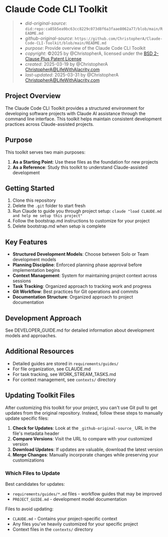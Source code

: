 # Claude Code CLI Toolkit

> - _did-original-source_: `did:repo:ca85b5ea9bc63cc8229c073d8f6a3faae8062a77/blob/main/README.md`
> - _github-original-source_: `https://github.com/ChristopherA/Claude-Code-CLI-Toolkit/blob/main/README.md`
> - _purpose_: Provide overview of the Claude Code CLI Toolkit
> - _copyright_: ©2025 by @ChristopherA, licensed under the [BSD 2-Clause Plus Patent License](https://spdx.org/licenses/BSD-2-Clause-Patent.html)
> - _created_: 2025-03-19 by @ChristopherA <ChristopherA@LifeWithAlacrity.com>
> - _last-updated_: 2025-03-31 by @ChristopherA <ChristopherA@LifeWithAlacrity.com>

## Project Overview

The Claude Code CLI Toolkit provides a structured environment for developing software projects with Claude AI assistance through the command line interface. This toolkit helps maintain consistent development practices across Claude-assisted projects.

## Purpose

This toolkit serves two main purposes:

1. **As a Starting Point**: Use these files as the foundation for new projects
2. **As a Reference**: Study this toolkit to understand Claude-assisted development

## Getting Started

1. Clone this repository
2. Delete the `.git` folder to start fresh
3. Run Claude to guide you through project setup: `claude "load CLAUDE.md and help me setup this project"`
4. Follow the bootstrap.md instructions to customize for your project
5. Delete bootstrap.md when setup is complete

## Key Features

- **Structured Development Models**: Choose between Solo or Team development models
- **Planning Discipline**: Enforced planning phase approval before implementation begins
- **Context Management**: System for maintaining project context across sessions
- **Task Tracking**: Organized approach to tracking work and progress
- **Git Workflow**: Best practices for Git operations and commits
- **Documentation Structure**: Organized approach to project documentation

## Development Approach

See DEVELOPER_GUIDE.md for detailed information about development models and approaches.

## Additional Resources

- Detailed guides are stored in `requirements/guides/`
- For file organization, see CLAUDE.md
- For task tracking, see WORK_STREAM_TASKS.md
- For context management, see `contexts/` directory

## Updating Toolkit Files

After customizing this toolkit for your project, you can't use Git pull to get updates from the original repository. Instead, follow these steps to manually update specific files:

1. **Check for Updates**: Look at the `_github-original-source_` URL in the file's metadata header
2. **Compare Versions**: Visit the URL to compare with your customized version
3. **Download Updates**: If updates are valuable, download the latest version
4. **Merge Changes**: Manually incorporate changes while preserving your customizations

### Which Files to Update

Best candidates for updates:
- `requirements/guides/*.md` files - workflow guides that may be improved
- `PROJECT_GUIDE.md` - development model documentation

Files to avoid updating:
- `CLAUDE.md` - Contains your project-specific context
- Any files you've heavily customized for your specific project
- Context files in the `contexts/` directory